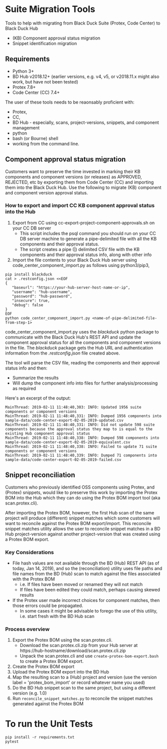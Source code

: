 # Suite Migration Tools

Tools to help with migrating from Black Duck Suite (Protex, Code Center) to Black Duck Hub

* (KB) Component approval status migration
* Snippet identification migration

## Requirements

* Python 3+
* BD Hub v2018.12+ (earlier versions, e.g. v4, v5, or v2018.11.x might also work, but have not been tested)
* Protex 7.8+
* Code Center (CC) 7.4+

The user of these tools needs to be reaonsably proficient with:
* Protex, 
* CC, 
* BD Hub - especially, scans, project-versions, snippets, and component management 
* python 
* bash (or Bourne) shell
* working from the command line.

## Component approval status migration

Customers want to preserve the time invested in marking their KB components and component versions (or releases) as APPROVED, REJECTED, etc by exporting them from Code Center (CC) and importing them into the Black Duck Hub. Use the following to migrate (KB) component and component version approval status.

### How to export and import CC KB component approval status into the Hub

1. Export from CC using cc-export-project-component-approvals.sh on your CC DB server
	* This script includes the psql command you should run on your CC DB server machine to generate a pipe-delimited file with all the KB components and their approval status.
	* The script creates a pipe (|) delimited CSV file with the KB components and their approval status info, along with other info
1. Import the file contents to your Black Duck Hub server using code_center_component_import.py as follows using python3/pip3,

```
pip install blackduck
cat > .restconfig.json <<EOF
{
   "baseurl": "https://your-hub-server-host-name-or-ip",
   "username": "hub-username",
   "password": "hub-password",
   "insecure": true,
   "debug": false	
}
EOF
python code_center_component_import.py <name-of-pipe-delimited-file-from-step-1>
```

code_center_component_import.py uses the _blackduck_ python package to communicate with the Black Duck Hub's REST API and update the component approval status for all the components and component versions in the file. The _blackduck_ package gets the Hub URL and authentication information from the *.restconfig.json* file created above.

The tool will parse the CSV file, reading the components and their approval status info and then:

* Summarize the results
* Will dump the component info into files for further analysis/processing as required

Here's an excerpt of the output:

```
MainThread: 2019-02-11 11:48:40,303: INFO: Updated 1956 suite components or component versions
MainThread: 2019-02-11 11:48:40,331: INFO: Dumped 1956 components into sample-data/code-center-export-02-05-2019-updated.csv
MainThread: 2019-02-11 11:48:40,331: INFO: Did not update 598 suite components because the approval status they map to is equal to the existing Hub component approval status
MainThread: 2019-02-11 11:48:40,338: INFO: Dumped 598 components into sample-data/code-center-export-02-05-2019-equivalent.csv
MainThread: 2019-02-11 11:48:40,338: INFO: Failed to update 71 suite components or component versions
MainThread: 2019-02-11 11:48:40,339: INFO: Dumped 71 components into sample-data/code-center-export-02-05-2019-failed.csv
```



## Snippet reconciliation

Customers who previously identified OSS components using Protex, and (Protex) snippets, would like to preserve this work by importing the Protex BOM into the Hub which they can do using the Protex BOM import tool (aka scan.protex.cli). 

After importing the Protex BOM, however, the first Hub scan of the same project will produce (different) snippet matches which some customers will want to reconcile against the Protex BOM export/import. This reconcile snippet matches utility allows the user to reconcile snippet matches in a BD Hub project-version against another project-version that was created using a Protex BOM export.

### Key Considerations

* File hash values are not available through the BD (Hub) REST API (as of today, Jan 14, 2019), and so the (reconciliation) utility uses file paths and file names from the BD (Hub) scan to match against the files associated with the Protex BOM
	* i.e. If files have been moved or renamed they will not match
	* If files have been edited they could match, perhaps causing skewed results
* If the Protex user made incorrect choices for component matches, then those errors could be propagated. 
	* In some cases it might be advisable to forego the use of this utility, i.e. start fresh with the BD Hub scan

### Process overview

1. Export the Protex BOM using the scan.protex.cli.
	* Download the scan.protex.cli.zip from your Hub server at https://hub-hostname/download/scan.protex.cli.zip
	* Unpack the scan.protex.cli and use `create-protex-bom-export.bash` to create a Protex BOM export.
1. Create the Protex BOM export
1. Upload the Protex BOM export into the BD Hub
1. Map the resulting scan to a (Hub) project and version (use the version label = 'protex_bom_import' or record whatever name you used)
1. Do the BD Hub snippet scan to the same project, but using a different version (e.g. 1.0)
1. Run `reconcile_snippet_matches.py` to reconcile the snippet matches generated against the Protex BOM

# To run the Unit Tests

```
pip install -r requirements.txt
pytest
```

